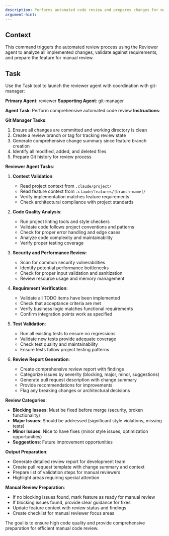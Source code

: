 ```yaml
---
description: Performs automated code review and prepares changes for manual review
argument-hint: 
---
```

## Context
This command triggers the automated review process using the Reviewer agent to analyze all implemented changes, validate against requirements, and prepare the feature for manual review.

## Task
Use the Task tool to launch the reviewer agent with coordination with git-manager:

**Primary Agent**: reviewer
**Supporting Agent**: git-manager

**Agent Task**: Perform comprehensive automated code review
**Instructions**:

**Git Manager Tasks**:
1. Ensure all changes are committed and working directory is clean
2. Create a review branch or tag for tracking review state
3. Generate comprehensive change summary since feature branch creation
4. Identify all modified, added, and deleted files
5. Prepare Git history for review process

**Reviewer Agent Tasks**:
1. **Context Validation**:
   - Read project context from `.claude/project/`
   - Read feature context from `.claude/features/[branch-name]/`
   - Verify implementation matches feature requirements
   - Check architectural compliance with project standards

2. **Code Quality Analysis**:
   - Run project linting tools and style checkers
   - Validate code follows project conventions and patterns
   - Check for proper error handling and edge cases
   - Analyze code complexity and maintainability
   - Verify proper testing coverage

3. **Security and Performance Review**:
   - Scan for common security vulnerabilities
   - Identify potential performance bottlenecks
   - Check for proper input validation and sanitization
   - Review resource usage and memory management

4. **Requirement Verification**:
   - Validate all TODO items have been implemented
   - Check that acceptance criteria are met
   - Verify business logic matches functional requirements
   - Confirm integration points work as specified

5. **Test Validation**:
   - Run all existing tests to ensure no regressions
   - Validate new tests provide adequate coverage
   - Check test quality and maintainability
   - Ensure tests follow project testing patterns

6. **Review Report Generation**:
   - Create comprehensive review report with findings
   - Categorize issues by severity (blocking, major, minor, suggestions)
   - Generate pull request description with change summary
   - Provide recommendations for improvements
   - Flag any breaking changes or architectural decisions

**Review Categories**:
- **Blocking Issues**: Must be fixed before merge (security, broken functionality)
- **Major Issues**: Should be addressed (significant style violations, missing tests)
- **Minor Issues**: Nice to have fixes (minor style issues, optimization opportunities)
- **Suggestions**: Future improvement opportunities

**Output Preparation**:
- Generate detailed review report for development team
- Create pull request template with change summary and context
- Prepare list of validation steps for manual reviewers
- Highlight areas requiring special attention

**Manual Review Preparation**:
- If no blocking issues found, mark feature as ready for manual review
- If blocking issues found, provide clear guidance for fixes
- Update feature context with review status and findings
- Create checklist for manual reviewer focus areas

The goal is to ensure high code quality and provide comprehensive preparation for efficient manual code review.